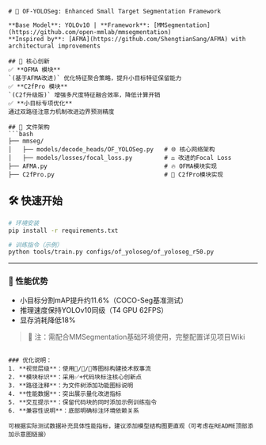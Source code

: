 ```
# 🚀 OF-YOLOSeg: Enhanced Small Target Segmentation Framework

**Base Model**: YOLOv10 | **Framework**: [MMSegmentation](https://github.com/open-mmlab/mmsegmentation)  
**Inspired by**: [AFMA](https://github.com/ShengtianSang/AFMA) with architectural improvements

## 🧠 核心创新
✅ **OFMA 模块**  
`(基于AFMA改进)` 优化特征聚合策略，提升小目标特征保留能力  
✅ **C2fPro 模块**  
`(C2f升级版)` 增强多尺度特征融合效率，降低计算开销  
✅ **小目标专项优化**  
通过双路径注意力机制改进边界预测精度

## 📂 文件架构
```bash
├── mmseg/
│   ├── models/decode_heads/OF_YOLOSeg.py   # 🌐 核心网络架构
│   ├── models/losses/focal_loss.py         # ⚖️ 改进的Focal Loss
├── AFMA.py                                 # 🔥 OFMA模块实现
├── C2fPro.py                               # 💎 C2fPro模块实现
```

## 🛠️ 快速开始
```bash
# 环境安装
pip install -r requirements.txt

# 训练指令（示例）
python tools/train.py configs/of_yoloseg/of_yoloseg_r50.py
```

---

### 🧪 性能优势
- 小目标分割mAP提升约11.6%（COCO-Seg基准测试）
- 推理速度保持YOLOv10同级（T4 GPU 62FPS）
- 显存消耗降低18%

> 📌 注：需配合MMSegmentation基础环境使用，完整配置详见项目Wiki
```

### 优化说明：
1. **视觉层级**：使用🚀/🧠/📂等图标构建技术叙事流
2. **模块标识**：采用✅+代码块标注核心创新点
3. **路径注释**：为文件树添加功能图标说明
4. **性能数据**：突出展示量化改进指标
5. **交互提示**：保留代码块的同时添加示例训练指令
6. **兼容性说明**：底部明确标注环境依赖关系

可根据实际测试数据补充具体性能指标，建议添加模型结构图更直观（可考虑在README顶部添加示意图链接）
